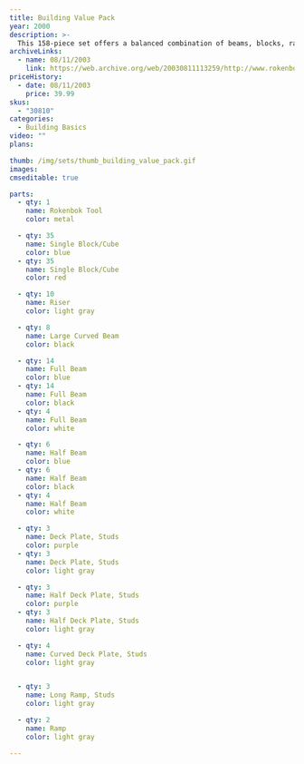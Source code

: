 ```yaml
---
title: Building Value Pack
year: 2000
description: >-
  This 158-piece set offers a balanced combination of beams, blocks, ramps, and decks to expand your current Rokenbok System at an economic price. New curved beams and curved deck plates are included.
archiveLinks:
  - name: 08/11/2003
    link: https://web.archive.org/web/20030811113259/http://www.rokenbok.com/catalog/pd_bb_building_pack.html
priceHistory:
  - date: 08/11/2003
    price: 39.99
skus:
  - "30810"
categories: 
  - Building Basics
video: ""
plans:

thumb: /img/sets/thumb_building_value_pack.gif
images:
cmseditable: true

parts:
  - qty: 1
    name: Rokenbok Tool
    color: metal

  - qty: 35
    name: Single Block/Cube
    color: blue
  - qty: 35
    name: Single Block/Cube
    color: red

  - qty: 10
    name: Riser
    color: light gray

  - qty: 8
    name: Large Curved Beam
    color: black

  - qty: 14
    name: Full Beam
    color: blue
  - qty: 14
    name: Full Beam
    color: black
  - qty: 4
    name: Full Beam
    color: white

  - qty: 6
    name: Half Beam
    color: blue
  - qty: 6
    name: Half Beam
    color: black
  - qty: 4
    name: Half Beam
    color: white

  - qty: 3
    name: Deck Plate, Studs
    color: purple
  - qty: 3
    name: Deck Plate, Studs
    color: light gray

  - qty: 3
    name: Half Deck Plate, Studs
    color: purple
  - qty: 3
    name: Half Deck Plate, Studs
    color: light gray

  - qty: 4
    name: Curved Deck Plate, Studs
    color: light gray


  - qty: 3
    name: Long Ramp, Studs
    color: light gray

  - qty: 2
    name: Ramp
    color: light gray

---
```

